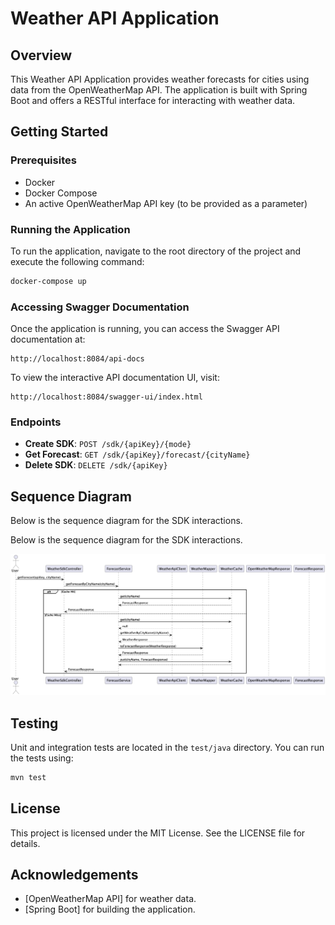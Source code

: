 # Weather API Application

## Overview
This Weather API Application provides weather forecasts for cities using data from the OpenWeatherMap API. The application is built with Spring Boot and offers a RESTful interface for interacting with weather data.

## Getting Started

### Prerequisites
- Docker
- Docker Compose
- An active OpenWeatherMap API key (to be provided as a parameter)

### Running the Application
To run the application, navigate to the root directory of the project and execute the following command:
```bash
docker-compose up
```

### Accessing Swagger Documentation
Once the application is running, you can access the Swagger API documentation at:
```
http://localhost:8084/api-docs
```

To view the interactive API documentation UI, visit:
```
http://localhost:8084/swagger-ui/index.html
```

### Endpoints
- **Create SDK**: `POST /sdk/{apiKey}/{mode}`
- **Get Forecast**: `GET /sdk/{apiKey}/forecast/{cityName}`
- **Delete SDK**: `DELETE /sdk/{apiKey}`

## Sequence Diagram
Below is the sequence diagram for the SDK interactions.

Below is the sequence diagram for the SDK interactions.

![Sequence Diagram](SDK.png)

## Testing
Unit and integration tests are located in the `test/java` directory. You can run the tests using:
```bash
mvn test
```

## License
This project is licensed under the MIT License. See the LICENSE file for details.

## Acknowledgements
- [OpenWeatherMap API] for weather data.
- [Spring Boot] for building the application.